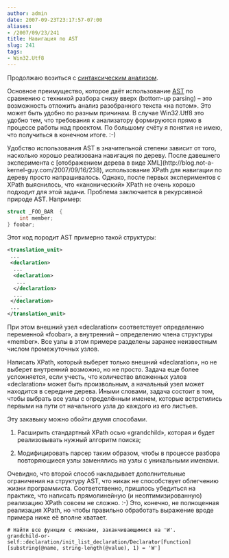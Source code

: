 ```yaml
---
author: admin
date: 2007-09-23T23:17:57-07:00
aliases:
- /2007/09/23/241
title: Навигация по AST
slug: 241
tags:
- Win32.Utf8
---
```


Продолжаю возиться с [синтаксическим анализом](http://blog.not-a-kernel-guy.com/tag/win32.utf8/). 

Основное преимущество, которое даёт использование [AST](http://en.wikipedia.org/wiki/Abstract_syntax_tree) по сравнению с техникой разбора снизу вверх (bottom-up parsing) – это возможность отложить анализ разобранного текста «на потом». Это может быть удобно по разным причинам. В случае Win32.Utf8 это удобно тем, что требования к анализатору формируются прямо в процессе работы над проектом. По большому счёту я понятия не имею, что получиться в конечном итоге. :-)

<!--more-->Удобство использования AST в значительной степени зависит от того, насколько хорошо реализована навигация по дереву. После давешнего эксперимента с [отображением дерева в виде XML](http://blog.not-a-kernel-guy.com/2007/09/16/238), использование XPath для навигации по дереву просто напрашивалось. Однако, после первых экспериментов с XPath выяснилось, что «канонический» XPath не очень хорошо подходит для этой задачи. Проблема заключается в рекурсивной природе AST. Например:

```cpp
struct _FOO_BAR  {
    int member;
} foobar;
```

Этот код породит AST примерно такой структуры:

```xml
<translation_unit>
 ...
 <declaration>
  ...
  <declaration>
   ...
  </declaration>
  ...
 </declaration>
 ...
</translation_unit>
```

При этом внешний узел «declaration» соответствует определению переменной «foobar», а внутренний – определению члена структуры «member». Все узлы в этом примере разделены заранее неизвестным числом промежуточных узлов.

Написать XPath, который выберет только внешний «declaration», но не выберет внутренний возможно, но не просто. Задача еще более усложняется, если учесть, что количество вложенных узлов «declaration» может быть произвольным, а начальный узел может находится в середине дерева. Иными словами, задача состоит в том, чтобы выбрать все узлы с определённым именем, которые встретились первыми на пути от начального узла до каждого из его листьев.

Эту закавыку можно обойти двумя способами.

  1. Расширить стандартный XPath осью «grandchild», которая и будет реализовывать нужный алгоритм поиска;

  2. Модифицировать парсер таким образом, чтобы в процессе разбора повторяющиеся узлы заменялись на узлы с уникальными именами.

Очевидно, что второй способ накладывает дополнительные ограничения на структуру AST, что никак не способствует облегчению жизни программиста. Соответственно, пришлось убедиться на практике, что написать прямолинейную (и неоптимизированную) реализацию XPath совсем не сложно. :-) Это, конечно, не полноценная реализация XPath, но чтобы правильно обработать выражение вроде примера ниже её вполне хватает.

```no-highlight
# Найти все функции с именами, заканчивающимися на 'W'.
grandchild-or-self::declaration/init_list_declaration/Declarator[Function][substring(@name, string-length(@value), 1) = 'W']
```

